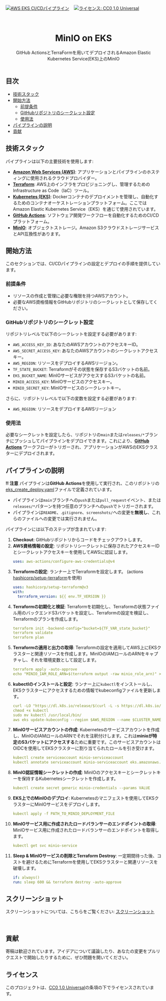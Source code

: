 <!-- PROJECT SHIELDS -->
[![AWS EKS CI/CDパイプライン](https://github.com/rbnhd/pipeiline-eks-app/actions/workflows/eks_create_deploy.yaml/badge.svg)](https://github.com/rbnhd/pipeiline-eks-app/actions/workflows/eks_create_deploy.yaml) &nbsp;&nbsp; [![ライセンス: CC0 1.0 Universal](https://img.shields.io/badge/License-CC%201.0%20-lightgrey.svg)](./LICENSE)


<!-- PROJECT LOGO -->
<br />
<p align="center">

  <h1 align="center">MinIO on EKS</h1>

  <p align="center">
GitHub ActionsとTerraFormを用いてデプロイされるAmazon Elastic Kubernetes Service(EKS)上のMinIO
    <br />
    <br />
  </p>
</p>


## 目次

- [技術スタック](#技術スタック)
- [開始方法](#開始方法)
  - [前提条件](#前提条件)
  - [GitHubリポジトリのシークレット設定](#githubリポジトリのシークレット設定)
  - [使用法](#使用法)
- [パイプラインの説明](#パイプラインの説明)
- [貢献](#貢献)

## 技術スタック

パイプラインは以下の主要技術を使用します:

- **[Amazon Web Services (AWS)](https://aws.amazon.com/)**: アプリケーションとパイプラインのホスティングに使用されるクラウドプロバイダー。
- **[Terraform](https://www.terraform.io/)**: AWS上のインフラをプロビジョニングし、管理するためのInfrastructure as Code（IaC）ツール。
- **[Kubernetes (EKS)](https://aws.amazon.com/eks/)**: Dockerコンテナのデプロイメントを管理し、自動化するためのコンテナオーケストレーションプラットフォーム。ここではAmazon Elastic Kubernetes Service（EKS）を通じて使用されています。
- **[GitHub Actions](https://github.com/features/actions)**: ソフトウェア開発ワークフローを自動化するためのCI/CDプラットフォーム。
- **[MinIO](https://github.com/minio/minio)**: オブジェクトストレージ。Amazon S3クラウドストレージサービスとAPI互換性があります。

## 開始方法

このセクションでは、CI/CDパイプラインの設定とデプロイの手順を提供しています。

### 前提条件

- リソースの作成と管理に必要な権限を持つAWSアカウント。
- 必要なAWS資格情報をGitHubリポジトリのシークレットとして保存してください。

### GitHubリポジトリのシークレット設定

リポジトリレベルで以下のシークレットを設定する必要があります:

- `AWS_ACCESS_KEY_ID`: あなたのAWSアカウントのアクセスキーID。
- `AWS_SECRET_ACCESS_KEY`: あなたのAWSアカウントのシークレットアクセスキー。
- `AWS_REGION`: リソースをデプロイするAWSリージョン。
- `TF_STATE_BUCKET`: Terraformがその状態を保存するS3バケットの名前。
- `EKS_BUCKET_NAME`: MinIOサービスがアクセスするS3バケットの名前。
- `MINIO_ACCESS_KEY`: MinIOサービスのアクセスキー。
- `MINIO_SECRET_KEY`: MinIOサービスのシークレットキー。

さらに、リポジトリレベルで以下の変数を設定する必要があります:
- `AWS_REGION`: リソースをデプロイするAWSリージョン


### 使用法

必要なシークレットを設定したら、リポジトリの`main`または`releases/*`ブランチにプッシュしてパイプラインをデプロイできます。これにより、**[GitHub Actions](./.github/workflows/eks_create_deploy.yaml)** ワークフローがトリガーされ、アプリケーションがAWSのEKSクラスターにデプロイされます。



## パイプラインの説明

**:bangbang: 注意** パイプラインは**GitHub Actions**を使用して実行され、このリポジトリの[eks_create_deploy.yaml](./.github/workflows/eks_create_deploy.yaml)ファイルで定義されています。
  - パイプラインは`main`ブランチへの`push`または`pull_request`イベント、または`releases/*`パターンを持つ任意のブランチへの`push`でトリガーされます。
  - パイプラインは`README`、.`gitignore`、`screenshots/`への変更を**無視し**、これらのファイルへの変更では実行されません。

パイプラインには以下のステップが含まれています:

1. **Checkout**: GitHubリポジトリからコードをチェックアウトします。
2. **AWS資格情報の設定**: リポジトリシークレットに保存されたアクセスキーIDとシークレットアクセスキーを使用してAWSに認証します。
    ```yaml
    uses: aws-actions/configure-aws-credentials@v4
    ```
3. **Terraformの設定**: ランナー上でTerraformを設定します。 (actions [hashicorp/setup-terraform](https://github.com/hashicorp/setup-terraform)を使用)
    ```yaml
    uses: hashicorp/setup-terraform@v3
    with:
      terraform_version: ${{ env.TF_VERSION }}
    ```
4. **Terraformの初期化と検証**: Terraformを初期化し、Terraformの状態ファイル用のバックエンドS3バケットを設定し、Terraformの設定を検証し、Terraformのプランを作成します。
    ```yaml
    terraform init -backend-config="bucket=${TF_VAR_state_bucket}"
    terraform validate
    terraform plan
    ```
5. **Terraformの適用と出力の取得**: Terraformの設定を適用してAWS上にEKSクラスターと関連リソースを作成します。MinIOのIAMロールのARNをキャプチャし、それを環境変数として設定します。
    ```yaml
    terraform apply -auto-approve
    echo "MINIO_IAM_ROLE_ARN=$(terraform output -raw minio_role_arn)" >> $GITHUB_ENV
    ```
6. **kubectlのインストールと設定**: ランナー上に`kubectl`をインストールし、EKSクラスターにアクセスするための情報でkubeconfigファイルを更新します。
    ```yaml
    curl -LO "https://dl.k8s.io/release/$(curl -L -s https://dl.k8s.io/release/stable.txt)/bin/linux/amd64/kubectl"
    chmod +x kubectl
    sudo mv kubectl /usr/local/bin/
    aws eks update-kubeconfig --region $AWS_REGION --name $CLUSTER_NAME
    ```
7. **MinIOサービスアカウントの作成**: Kubernetesのサービスアカウントを作成し、MinIOのIAMロールのARNでそれを注釈付けします。これは**minioが特定のS3バケットにアクセスする**ために重要です。このサービスアカウントはOIDCを使用してEKSクラスターに割り当てられたロールを引き受けます。
    ```yaml
    kubectl create serviceaccount minio-serviceaccount
    kubectl annotate serviceaccount minio-serviceaccount eks.amazonaws.com/role-arn=$MINIO_IAM_ROLE_ARN
    ```
8. **MinIO認証情報シークレットの作成**: MinIOのアクセスキーとシークレットキーを保持するKubernetesシークレットを作成します。
    ```yaml
    kubectl create secret generic minio-credentials --params VALUE
    ```
9. **EKS上でのMinIOのデプロイ**: Kubernetesのマニフェストを使用してEKSクラスターにMinIOサービスをデプロイします。
    ```yaml
    kubectl apply -f PATH_TO_MINIO_DEPLOYMENT_FILE
    ```
10. **MinIOサービス用に作成されたロードバランサーのエンドポイントの取得**: MinIOサービス用に作成されたロードバランサーのエンドポイントを取得します。
    ```yaml
    kubectl get svc minio-service
    ```
11. **Sleep & MinIOサービスの削除とTerraform Destroy**: 一定期間待った後、コストを避けるためにTerraformを使用してEKSクラスターと関連リソースを破壊します。
    ```yaml
    if: always() 
    run: sleep 600 && terraform destroy -auto-approve
    ```


## スクリーンショット
スクリーンショットについては、こちらをご覧ください: [スクリーンショット](./screenshots/)

<br>


## 貢献

寄稿は歓迎されています。アイデアについて議論したり、あなたの変更をプルリクエストで開始したりするために、ぜひ問題を開いてください。

## ライセンス

このプロジェクトは、[CC0 1.0 Universal](./LICENSE)の条項の下でライセンスされています。
